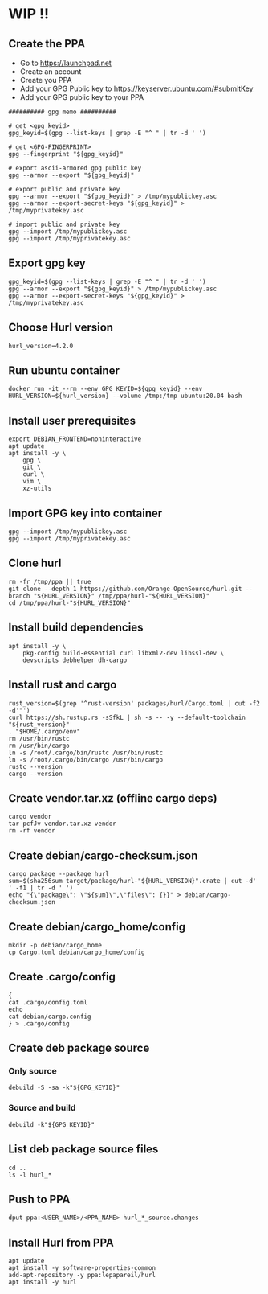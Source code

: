 # WIP !!

## Create the PPA

- Go to https://launchpad.net
- Create an account
- Create you PPA
- Add your GPG Public key to https://keyserver.ubuntu.com/#submitKey
- Add your GPG public key to your PPA

```
########## gpg memo ##########

# get <gpg_keyid>
gpg_keyid=$(gpg --list-keys | grep -E "^ " | tr -d ' ')

# get <GPG-FINGERPRINT>
gpg --fingerprint "${gpg_keyid}"

# export ascii-armored gpg public key
gpg --armor --export "${gpg_keyid}"

# export public and private key
gpg --armor --export "${gpg_keyid}" > /tmp/mypublickey.asc
gpg --armor --export-secret-keys "${gpg_keyid}" > /tmp/myprivatekey.asc

# import public and private key
gpg --import /tmp/mypublickey.asc
gpg --import /tmp/myprivatekey.asc
```

## Export gpg key

```
gpg_keyid=$(gpg --list-keys | grep -E "^ " | tr -d ' ')
gpg --armor --export "${gpg_keyid}" > /tmp/mypublickey.asc
gpg --armor --export-secret-keys "${gpg_keyid}" > /tmp/myprivatekey.asc
```
## Choose Hurl version

```
hurl_version=4.2.0
```
## Run ubuntu container

```
docker run -it --rm --env GPG_KEYID=${gpg_keyid} --env HURL_VERSION=${hurl_version} --volume /tmp:/tmp ubuntu:20.04 bash
```

## Install user prerequisites

```
export DEBIAN_FRONTEND=noninteractive
apt update
apt install -y \
    gpg \
    git \
    curl \
    vim \
    xz-utils
```

## Import GPG key into container

```
gpg --import /tmp/mypublickey.asc
gpg --import /tmp/myprivatekey.asc
```

## Clone hurl

```
rm -fr /tmp/ppa || true
git clone --depth 1 https://github.com/Orange-OpenSource/hurl.git --branch "${HURL_VERSION}" /tmp/ppa/hurl-"${HURL_VERSION}"
cd /tmp/ppa/hurl-"${HURL_VERSION}"
```

## Install build dependencies

```
apt install -y \
    pkg-config build-essential curl libxml2-dev libssl-dev \
    devscripts debhelper dh-cargo
```

## Install rust and cargo

```
rust_version=$(grep '^rust-version' packages/hurl/Cargo.toml | cut -f2 -d'"')
curl https://sh.rustup.rs -sSfkL | sh -s -- -y --default-toolchain "${rust_version}"
. "$HOME/.cargo/env"
rm /usr/bin/rustc
rm /usr/bin/cargo
ln -s /root/.cargo/bin/rustc /usr/bin/rustc
ln -s /root/.cargo/bin/cargo /usr/bin/cargo
rustc --version
cargo --version
```

## Create vendor.tar.xz (offline cargo deps)

```
cargo vendor
tar pcfJv vendor.tar.xz vendor
rm -rf vendor
```

## Create debian/cargo-checksum.json

```
cargo package --package hurl
sum=$(sha256sum target/package/hurl-"${HURL_VERSION}".crate | cut -d' ' -f1 | tr -d ' ')
echo "{\"package\": \"${sum}\",\"files\": {}}" > debian/cargo-checksum.json
```

## Create debian/cargo_home/config

```
mkdir -p debian/cargo_home
cp Cargo.toml debian/cargo_home/config
```

## Create .cargo/config

```
{
cat .cargo/config.toml
echo
cat debian/cargo.config
} > .cargo/config
```

## Create deb package source

### Only source

```
debuild -S -sa -k"${GPG_KEYID}"
```

### Source and build

```
debuild -k"${GPG_KEYID}"
```
## List deb package source files

```
cd ..
ls -l hurl_*
```

## Push to PPA

```
dput ppa:<USER_NAME>/<PPA_NAME> hurl_*_source.changes
```

## Install Hurl from PPA

```shell
apt update
apt install -y software-properties-common
add-apt-repository -y ppa:lepapareil/hurl
apt install -y hurl
```
